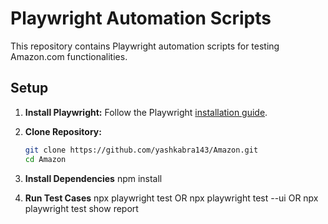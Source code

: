 # Playwright Automation Scripts

This repository contains Playwright automation scripts for testing Amazon.com functionalities.

## Setup
1. **Install Playwright:**
   Follow the Playwright [installation guide](https://playwright.dev/docs/intro#installation).

2. **Clone Repository:**
   ```bash
   git clone https://github.com/yashkabra143/Amazon.git
   cd Amazon

3. **Install Dependencies**
    npm install


4. **Run Test Cases**
   npx playwright test
   OR
   npx playwright test --ui
   OR
   npx playwright test show report
